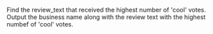 Find the review_text that received the highest number of  'cool' votes.
Output the business name along with the review text with the highest numbef of 'cool' votes.
